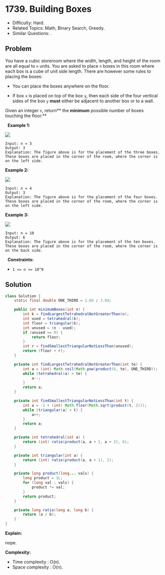 # 1739. Building Boxes

- Difficulty: Hard.
- Related Topics: Math, Binary Search, Greedy.
- Similar Questions: .

## Problem

You have a cubic storeroom where the width, length, and height of the room are all equal to ```n``` units. You are asked to place ```n``` boxes in this room where each box is a cube of unit side length. There are however some rules to placing the boxes:


	
- You can place the boxes anywhere on the floor.
	
- If box ```x``` is placed on top of the box ```y```, then each side of the four vertical sides of the box ```y``` **must** either be adjacent to another box or to a wall.


Given an integer ```n```, return** the **minimum** possible number of boxes touching the floor.**

 
**Example 1:**


![](https://assets.leetcode.com/uploads/2021/01/04/3-boxes.png)


```
Input: n = 3
Output: 3
Explanation: The figure above is for the placement of the three boxes.
These boxes are placed in the corner of the room, where the corner is on the left side.
```

**Example 2:**


![](https://assets.leetcode.com/uploads/2021/01/04/4-boxes.png)


```
Input: n = 4
Output: 3
Explanation: The figure above is for the placement of the four boxes.
These boxes are placed in the corner of the room, where the corner is on the left side.
```

**Example 3:**


![](https://assets.leetcode.com/uploads/2021/01/04/10-boxes.png)


```
Input: n = 10
Output: 6
Explanation: The figure above is for the placement of the ten boxes.
These boxes are placed in the corner of the room, where the corner is on the back side.
```

 
**Constraints:**


	
- ```1 <= n <= 10^9```



## Solution

```java
class Solution {
    static final double ONE_THIRD = 1.0d / 3.0d;

    public int minimumBoxes(int n) {
        int k = findLargestTetrahedralNotGreaterThan(n);
        int used = tetrahedral(k);
        int floor = triangular(k);
        int unused = (n - used);
        if (unused == 0) {
            return floor;
        }
        int r = findSmallestTriangularNotLessThan(unused);
        return (floor + r);
    }

    private int findLargestTetrahedralNotGreaterThan(int te) {
        int a = (int) Math.ceil(Math.pow(product(6, te), ONE_THIRD));
        while (tetrahedral(a) > te) {
            a--;
        }
        return a;
    }

    private int findSmallestTriangularNotLessThan(int t) {
        int a = -1 + (int) Math.floor(Math.sqrt(product(t, 2)));
        while (triangular(a) < t) {
            a++;
        }
        return a;
    }

    private int tetrahedral(int a) {
        return (int) ratio(product(a, a + 1, a + 2), 6);
    }

    private int triangular(int a) {
        return (int) ratio(product(a, a + 1), 2);
    }

    private long product(long... vals) {
        long product = 1L;
        for (long val : vals) {
            product *= val;
        }
        return product;
    }

    private long ratio(long a, long b) {
        return (a / b);
    }
}
```

**Explain:**

nope.

**Complexity:**

* Time complexity : O(n).
* Space complexity : O(n).
